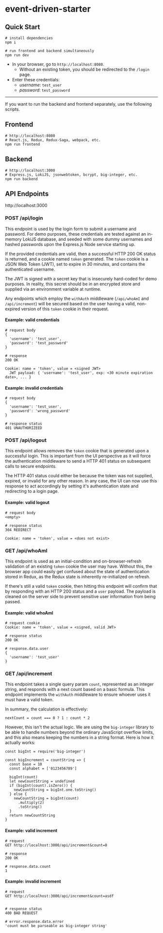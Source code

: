 # event-driven-starter

## Quick Start
````
# install dependencies
npm i

# run frontend and backend simultaneously
npm run dev
````

- In your browser, go to `http://localhost:8080`.
  - Without an existing token, you should be redirected to the `/login` page.
- Enter these credentials:
  - _username_: `test_user`
  - _password_: `test_password`
  
---

If you want to run the backend and frontend separately, use the following scripts.

## Frontend
```
# http://localhost:8080
# React.js, Redux, Redux-Saga, webpack, etc.
npm run frontend
```

## Backend
```
# http://localhost:3000
# Express.js, LokiJS, jsonwebtoken, bcrypt, big-integer, etc.
npm run backend
```
## API Endpoints
http://localhost:3000

### POST /api/login

This endpoint is used by the login form to submit a username and password. For demo purposes, these credentials are tested against an in-memory LokiJS database, and seeded with some dummy usernames and hashed passwords upon the Express.js Node service starting up.

If the provided credentials are valid, then a successful HTTP 200 OK status is returned, and a cookie named `token` generated. The `token` cookie is a JSON Web Token (JWT), set to expire in 30 minutes, and contains the authenticated username.

The JWT is signed with a secret key that is insecurely hard-coded for demo purposes. In reality, this secret should be in an encrypted store and supplied via an environment variable at runtime.

Any endpoints which employ the `withAuth` middleware (`/api/whoAmI` and `/api/increment`) will be secured based on the user having a valid, non-expired version of this `token` cookie in their request.

#### Example: valid credentials
```
# request body
{
  'username': 'test_user',
  'password': 'test_password'
}

# response
200 OK

Cookie: name = 'token', value = <signed JWT>
  JWT payload: { 'username': 'test_user', exp: <30 minute expiration date>, ... }
```

#### Example: invalid credentials
```
# request body
{
  'username': 'test_user',
  'password': 'wrong_password'
}

# response status
401 UNAUTHORIZEED
```

### POST /api/logout
This endpoint allows removes the `token` cookie that is generated upon a successful login. This is important from the UI perspective as it will force the authentication middleware to send a HTTP 401 status on subsequent calls to secure endpoints. 

The HTTP 401 status could either be because the token was not supplied, expired, or invalid for any other reason. In any case, the UI can now use this response to act accordingly by setting it's authentication state and redirecting to a login page.

#### Example: valid logout
```
# request body
<empty>

# response status
304 REDIRECT

Cookie: name = 'token', value = <does not exist>
```

### GET /api/whoAmI
This endpoint is used as an initial-condition and on-browser-refresh validation of an existing `token` cookie the user may have. Without this, the browser app could easily get confused about the state of authentication stored in Redux, as the Redux state is inherently re-initialized on refresh. 

If there's still a valid `token` cookie, then hitting this endpoint will confirm that by responding with an HTTP 200 status and a `user` payload. The payload is cleaned on the server side to prevent sensitive user information from being passed.

#### Example: valid whoAmI
```
# request cookie
Cookie: name = 'token', value = <signed, valid JWT>

# response status
200 OK

# response.data.user
{
  'username': 'test_user'
}
```

### GET /api/increment
This endpoint takes a single query param `count`, represented as an integer string, and responds with a next count based on a basic formula. This endpoint implements the `withAuth` middleware to ensure whoever uses it must have a valid token.

In summary, the calculation is effectively:

`nextCount = count === 0 ? 1 : count * 2`

However, this isn't the actual logic. We are using the `big-integer` library to be able to handle numbers beyond the ordinary JavaScript overflow limits, and this also means keeping the numbers in a string format. Here is how it actually works:

```
const bigInt = require('big-integer')

const bigIncrement = countString => {
  const base = 10
  const alphabet = ['0123456789']

  bigInt(count)
  let newCountString = undefined
  if (bigInt(count).isZero()) {
    newCountString = bigInt.one.toString()
  } else {
    newCountString = bigInt(count)
      .multiply(2)
      .toString()
  }
  return newCountString
}
```

#### Example: valid increment
```
# request
GET http://localhost:3000/api/increment&count=0

# response
200 OK

# response.data.count
1
```

#### Example: invalid increment
```
# request
GET http://localhost:3000/api/increment&count=asdf


# response status
400 BAD REQUEST

# error.response.data.error
'count must be parseable as big-integer string'
```

